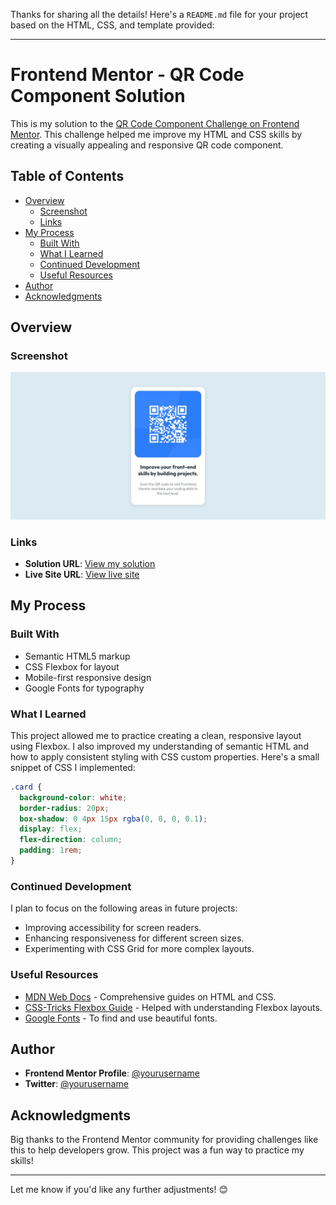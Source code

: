 Thanks for sharing all the details! Here's a `README.md` file for your project based on the HTML, CSS, and template provided:

---

# Frontend Mentor - QR Code Component Solution

This is my solution to the [QR Code Component Challenge on Frontend Mentor](https://www.frontendmentor.io/challenges/qr-code-component-iux_sIO_H). This challenge helped me improve my HTML and CSS skills by creating a visually appealing and responsive QR code component.

## Table of Contents

- [Overview](#overview)
  - [Screenshot](#screenshot)
  - [Links](#links)
- [My Process](#my-process)
  - [Built With](#built-with)
  - [What I Learned](#what-i-learned)
  - [Continued Development](#continued-development)
  - [Useful Resources](#useful-resources)
- [Author](#author)
- [Acknowledgments](#acknowledgments)

## Overview

### Screenshot

![Screenshot of the QR Code Component](./qrCodeComponentScreenshot.jpg)

### Links

- **Solution URL**: [View my solution](https://your-solution-url.com)
- **Live Site URL**: [View live site](https://cute-position.surge.sh/)

## My Process

### Built With

- Semantic HTML5 markup
- CSS Flexbox for layout
- Mobile-first responsive design
- Google Fonts for typography

### What I Learned

This project allowed me to practice creating a clean, responsive layout using Flexbox. I also improved my understanding of semantic HTML and how to apply consistent styling with CSS custom properties. Here's a small snippet of CSS I implemented:

```css
.card {
  background-color: white;
  border-radius: 20px;
  box-shadow: 0 4px 15px rgba(0, 0, 0, 0.1);
  display: flex;
  flex-direction: column;
  padding: 1rem;
}
```

### Continued Development

I plan to focus on the following areas in future projects:

- Improving accessibility for screen readers.
- Enhancing responsiveness for different screen sizes.
- Experimenting with CSS Grid for more complex layouts.

### Useful Resources

- [MDN Web Docs](https://developer.mozilla.org/) - Comprehensive guides on HTML and CSS.
- [CSS-Tricks Flexbox Guide](https://css-tricks.com/snippets/css/a-guide-to-flexbox/) - Helped with understanding Flexbox layouts.
- [Google Fonts](https://fonts.google.com/) - To find and use beautiful fonts.

## Author

- **Frontend Mentor Profile**: [@yourusername](https://www.frontendmentor.io/profile/yourusername)
- **Twitter**: [@yourusername](https://www.twitter.com/yourusername)

## Acknowledgments

Big thanks to the Frontend Mentor community for providing challenges like this to help developers grow. This project was a fun way to practice my skills!

---

Let me know if you'd like any further adjustments! 😊
